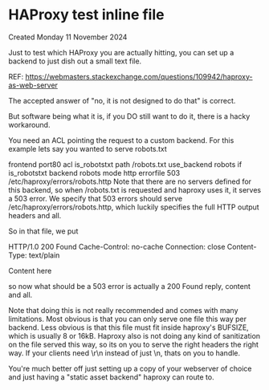 # HAProxy test inline file
Created Monday 11 November 2024

Just to test which HAProxy you are actually hitting, you can set up a backend to just dish out a small text file.

REF: <https://webmasters.stackexchange.com/questions/109942/haproxy-as-web-server>

The accepted answer of "no, it is not designed to do that" is correct.

But software being what it is, if you DO still want to do it, there is a hacky workaround.

You need an ACL pointing the request to a custom backend. For this example lets say you wanted to serve robots.txt

frontend port80
acl is_robotstxt path /robots.txt
use_backend robots if is_robotstxt
backend robots
mode http
errorfile 503 /etc/haproxy/errors/robots.http
Note that there are no servers defined for this backend, so when /robots.txt is requested and haproxy uses it, it serves a 503 error. We specify that 503 errors should serve /etc/haproxy/errors/robots.http, which luckily specifies the full HTTP output headers and all.

So in that file, we put

HTTP/1.0 200 Found
Cache-Control: no-cache
Connection: close
Content-Type: text/plain

Content here
	
so now what should be a 503 error is actually a 200 Found reply, content and all.

Note that doing this is not really recommended and comes with many limitations. Most obvious is that you can only serve one file this way per backend. Less obvious is that this file must fit inside haproxy's BUFSIZE, which is usually 8 or 16kB. Haproxy also is not doing any kind of sanitization on the file served this way, so its on you to serve the right headers the right way. If your clients need \r\n instead of just \n, thats on you to handle.

You're much better off just setting up a copy of your webserver of choice and just having a "static asset backend" haproxy can route to.

